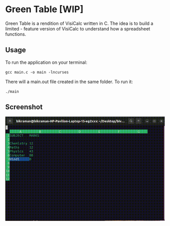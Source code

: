 # Green Table [WIP]

Green Table is a rendition of VisiCalc written in C. The idea is to build a limited - feature version of VisiCalc to understand how a spreadsheet functions.

## Usage

To run the application on your terminal:

```
gcc main.c -o main -lncurses
```

There will a main.out file created in the same folder. To run it:

```
./main
```

## Screenshot

![](https://github.com/beniezsche/Green-Table/blob/master/screenshot/scrolling_preview.gif)